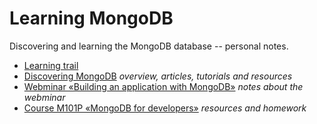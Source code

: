 Learning MongoDB
================

Discovering and learning the MongoDB database -- personal notes.

* [Learning trail](https://github.com/olange/learning-mongodb/wiki/Learning-Trail-·-MongoDB)
* [Discovering MongoDB](https://github.com/olange/learning-mongodb/wiki/Discovering-MongoDB) _overview, articles, tutorials and resources_
* [Webminar «Building an application with MongoDB»](https://github.com/olange/learning-mongodb/wiki/Building-an-application-with-MongoDB%C2%A0·%C2%A0Webminar) _notes about the webminar_
* [Course M101P «MongoDB for developers»](https://github.com/olange/learning-mongodb/tree/master/course-m101p) _resources and homework_
